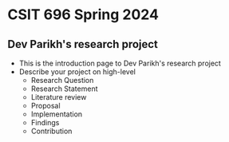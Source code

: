 # CSIT 696 Spring 2024
## Dev Parikh's research project

* This is the introduction page to Dev Parikh's research project
* Describe your project on high-level
  * Research Question
  * Research Statement
  * Literature review
  * Proposal
  * Implementation
  * Findings
  * Contribution

